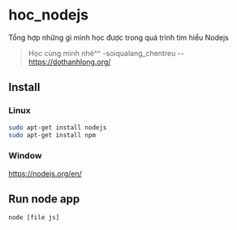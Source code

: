 # hoc_nodejs
Tổng hợp những gì mình học được trong quá trình tìm hiểu Nodejs
>Học cùng mình nhé^^
-soiqualang_chentreu
--https://dothanhlong.org/

## Install
### Linux
```bash
sudo apt-get install nodejs
sudo apt-get install npm
```

### Window
https://nodejs.org/en/

## Run node app
`node [file js]`

